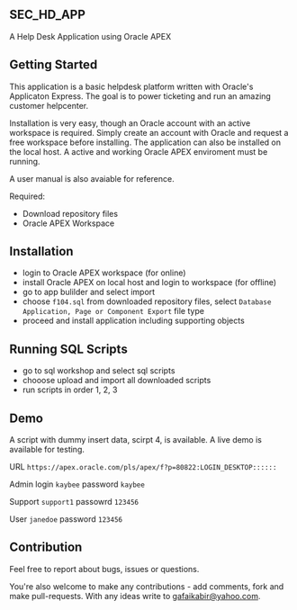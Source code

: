 ## SEC_HD_APP

A Help Desk Application using Oracle APEX



## Getting Started

This application is a basic helpdesk platform written with Oracle's Applicaton Express. The goal is to power ticketing and run an amazing customer helpcenter.

Installation is very easy, though an Oracle account with an active workspace is required. Simply create an account with Oracle and request a free workspace before installing. The application can also be installed on the local host. A active and working Oracle APEX enviroment must be running.

A user manual is also avaiable for reference.


Required:

- Download repository files
- Oracle APEX Workspace



## Installation

* login to Oracle APEX workspace (for online)
* install Oracle APEX on local host and login to workspace (for offline)
* go to app bulilder and select import
* choose `f104.sql` from downloaded repository files, select `Database Application, Page or Component Export` file type
* proceed and install application including supporting objects



## Running SQL Scripts

* go to sql workshop and select sql scripts
* chooose upload and import all downloaded scripts
* run scripts in order 1, 2, 3



## Demo

A script with dummy insert data, scirpt 4, is available. A live demo is available for testing.


URL `https://apex.oracle.com/pls/apex/f?p=80822:LOGIN_DESKTOP::::::`


Admin login `kaybee` password `kaybee`

Support `support1` passowrd `123456`

User `janedoe` password `123456`



## Contribution

Feel free to report about bugs, issues or questions.

You're also welcome to make any contributions - add comments, fork and make pull-requests. With any ideas write to gafaikabir@yahoo.com.

